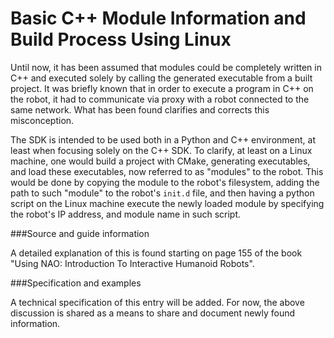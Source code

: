 Basic C++ Module Information and Build Process Using Linux
==========================================================

Until now, it has been assumed that modules could be completely written in C++ and executed solely by calling the generated executable from a built project. It was briefly known that in order to execute a program in C++ on the robot, it had to communicate via proxy with a robot connected to the same network. What has been found clarifies and corrects this misconception.

The SDK is intended to be used both in a Python and C++ environment, at least when focusing solely on the C++ SDK. To clarify, at least on a Linux machine, one would build a project with CMake, generating executables, and load these executables, now referred to as "modules" to the robot. This would be done by copying the module to the robot's filesystem, adding the path to such "module" to the robot's `init.d` file, and then having a python script on the Linux machine execute the newly loaded module by specifying the robot's IP address, and module name in such script.

###Source and guide information

A detailed explanation of this is found starting on page 155 of the book "Using NAO: Introduction To Interactive Humanoid Robots".

###Specification and examples

A technical specification of this entry will be added. For now, the above discussion is shared as a means to share and document newly found information.
